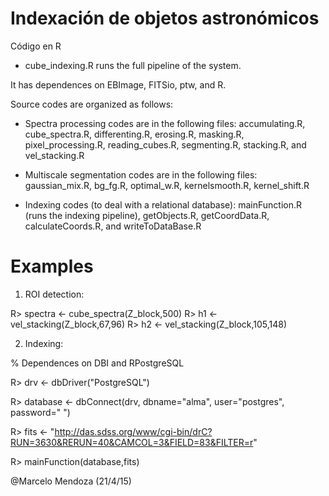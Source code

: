 Indexación de objetos astronómicos
==============

Código en R

- cube_indexing.R runs the full pipeline of the system. 

It has dependences on EBImage, FITSio, ptw, and R. 

Source codes are organized as follows:

- Spectra processing codes are in the following files: accumulating.R, cube_spectra.R, differenting.R, erosing.R, masking.R, pixel_processing.R, reading_cubes.R, segmenting.R, stacking.R, and vel_stacking.R

- Multiscale segmentation codes are in the following files: gaussian_mix.R, bg_fg.R, optimal_w.R, kernelsmooth.R, kernel_shift.R

- Indexing codes (to deal with a relational database): mainFunction.R (runs the indexing pipeline), getObjects.R, getCoordData.R, calculateCoords.R, and writeToDataBase.R


# Examples
1. ROI detection:

R> spectra <- cube_spectra(Z_block,500)
R> h1 <- vel_stacking(Z_block,67,96)
R> h2 <- vel_stacking(Z_block,105,148)


2. Indexing:

% Dependences on DBI and RPostgreSQL 

R> drv <- dbDriver("PostgreSQL")

R> database <- dbConnect(drv, dbname="alma", user="postgres", password=" ")

R> fits <- "http://das.sdss.org/www/cgi-bin/drC?RUN=3630&RERUN=40&CAMCOL=3&FIELD=83&FILTER=r"

R> mainFunction(database,fits)

@Marcelo Mendoza (21/4/15)
